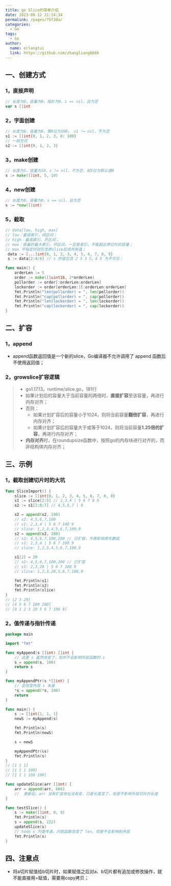 ```yaml
---
title: go Slice的简单介绍
date: 2023-08-12 21:14:34
permalink: /pages/75f38a/
categories:
  - Go
tags:
  - Go
author: 
  name: erlangtui
  link: https://github.com/zhangliang6666
---
```

## 一、创建方式
### 1，直接声明
```go
// 长度为0，容量为0，指针为0，s == nil，且为空
var s []int
```
### 2，字面创建
```go
// 长度为8，容量为8，第8位为100， s1 != nil，不为空
s1 := []int{0, 1, 2, 3, 8: 100}
// 一般方式
s2 := []int{0, 1, 2, 3}
```

### 3，make创建
```go
// 长度为5，容量为10，s != nil，不为空，前5位为默认值0
s := make([]int, 5, 10)
```
### 4，new创建
```go
// 长度为0，容量为0，s == nil，且为空
s := *new([]int)
```
### 5，截取
```go
// data[low, high, max]
// low：最低索引，闭区间；
// high：最高索引，开区间；
// max：容量的最大索引，开区间，一定是索引，不能超出原切片的容量；
// max 不指定时则包含原slice后续所有值；
 data := [...]int{0, 1, 2, 3, 4, 5, 6, 7, 8, 9}
 s := data[2:4:6] // s 的值包含 2 3 3 5，4 5 为不可见；

func main() {
	orderLen := 5
	order := make([]uint16, 2*orderLen)
	pollorder := order[:orderLen:orderLen]
	lockorder := order[orderLen:][:orderLen:orderLen]
	fmt.Println("len(pollorder) = ", len(pollorder))
	fmt.Println("cap(pollorder) = ", cap(pollorder))
	fmt.Println("len(lockorder) = ", len(lockorder))
	fmt.Println("cap(lockorder) = ", cap(lockorder))
}

```

## 二、扩容
### 1，append

- append函数返回值是一个新的slice，Go编译器不允许调用了 append 函数后不使用返回值；
### 2，growslice扩容逻辑
> - go1.17.13，runtime/slice.go，181行
> - 如果计划后的容量大于当前容量的两倍时，**直接扩容**至该容量，再进行内存对齐；
> - 否则：
>    - 如果计划扩容后的容量小于1024，则将当前容量**翻倍扩容**，再进行内存对齐；
>    - 如果计划扩容后的容量大于或等于1024，则将当前容量**1.25倍的扩容**，再进行内存对齐；
> - **内存对齐**时，在roundupsize函数中，按照go的内存块进行对齐的，而非结构体内存对齐；

## 三、示例
### 1，截取创建切片时的大坑
```go
func SliceImport() {
    slice := []int{0, 1, 2, 3, 4, 5, 6, 7, 8, 9}
    s1 := slice[2:5] // 2,3,4 | 5 6 7 8 9
    s2 := s1[2:6:7] // 4,5,6,7 | 8

    s2 = append(s2, 100) 
    // s2: 4,5,6,7,100
    // s1: 2,3,4 | 5 6 7 100 9
    // slice: 1,2,3,4,5,6,7,100,9
    s2 = append(s2, 200) 
    // s2: 4,5,6,7,100,200 // 已扩容，不再影响原先数组
    // s1: 2,3,4 | 5 6 7 100 9
    // slice: 1,2,3,4,5,6,7,100,9

    s1[2] = 20
    // s2: 4,5,6,7,100,200 // 已扩容
    // s1: 2,3,20 | 5 6 7 100 9
    // slice: 1,2,3,20,5,6,7,100,9

    fmt.Println(s1)
    fmt.Println(s2)
    fmt.Println(slice)
}
// [2 3 20]
// [4 5 6 7 100 200]
// [0 1 2 3 20 5 6 7 100 9]
```
### 2，值传递与指针传递
```go
package main

import "fmt"

func myAppend(s []int) []int {
	// 这里 s 虽然改变了，但并不会影响外层函数的 s
	s = append(s, 100)
	return s
}

func myAppendPtr(s *[]int) {
	// 会改变外层 s 本身
	*s = append(*s, 100)
	return
}

func main() {
	s := []int{1, 1, 1}
	newS := myAppend(s)

	fmt.Println(s)
	fmt.Println(newS)

	s = newS

	myAppendPtr(&s)
	fmt.Println(s)
}
// [1 1 1]
// [1 1 1 100]
// [1 1 1 100 100]
```
```go
func updateSlice(arr []int) {
	arr = append(arr, 666)
	// 	更新后，arr 没有扩容地址没有变，只是长度变了，但是不影响外层切片的长度
}

func testSlice() {
	s := make([]int, 0, 9)
	fmt.Println(s)
	s = append(s, 222)
	updateSlice(s)
	// todo s 为值传递，内层函数改变了 len，但是不会影响到外层
	fmt.Println(s)
}
```
## 四、注意点

- 将a切片赋值给b切片时，如果赋值之后对a、b切片都有追加或修改操作，就不能直接用=赋值，需要用copy拷贝；
